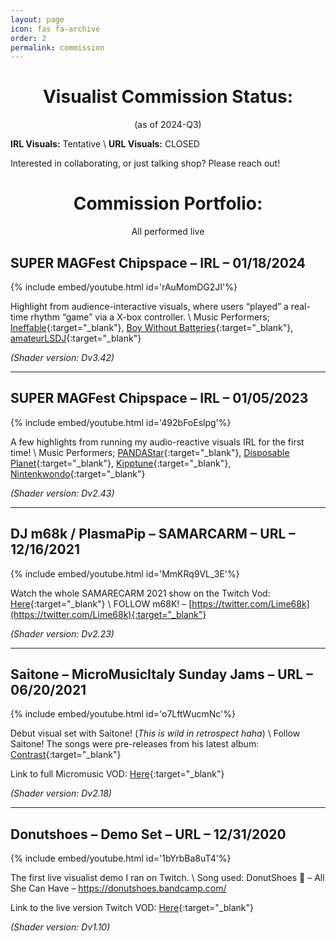 ```yaml
---
layout: page
icon: fas fa-archive
order: 2
permalink: commission
---
```


<h1 style="text-align: center;">Visualist Commission Status:</h1>
<p style="text-align: center;">(as of 2024-Q3)</p>

**IRL Visuals:** Tentative \\
**URL Visuals:** CLOSED

Interested in collaborating, or just talking shop? Please reach out!

<h1 style="text-align: center;">Commission Portfolio:</h1>
<p style="text-align: center;">All performed live</p>

## SUPER MAGFest Chipspace – IRL – 01/18/2024

{% include embed/youtube.html id='rAuMomDG2JI'%}

Highlight from audience-interactive visuals, where users “played” a real-time rhythm “game” via a X-box controller. \\
Music Performers; [Ineffable](https://ineffable---sounds.tumblr.com/){:target="_blank"}, [Boy Without Batteries](https://boywithoutbatteries.bandcamp.com/){:target="_blank"}, [amateurLSDJ](https://amateurlsdj.bandcamp.com/music){:target="_blank"}

*(Shader version: Dv3.42)*

---

## SUPER MAGFest Chipspace – IRL – 01/05/2023

{% include embed/youtube.html id='492bFoEslpg'%}

A few highlights from running my audio-reactive visuals IRL for the first time! \\
Music Performers; [PANDAStar](https://pandastar.bandcamp.com/){:target="_blank"}, [Disposable Planet](https://disposableplanet.bandcamp.com/){:target="_blank"}, [Kipptune](https://kipptune.bandcamp.com/){:target="_blank"}, [Nintenkwondo](https://nintenkwondo.bandcamp.com/){:target="_blank"}

*(Shader version: Dv2.43)*

---

## DJ m68k / PlasmaPip – SAMARCARM – URL – 12/16/2021

{% include embed/youtube.html id='MmKRq9VL_3E'%}

Watch the whole SAMARECARM 2021 show on the Twitch Vod:
[Here](https://www.twitch.tv/collections/hgklbVWiwRbXVg){:target="_blank"} \\
FOLLOW m68K! – [https://twitter.com/Lime68k](https://twitter.com/Lime68k){:target="_blank"}

*(Shader version: Dv2.23)*

---

## Saitone – MicroMusicItaly Sunday Jams – URL – 06/20/2021

{% include embed/youtube.html id='o7LftWucmNc'%}

Debut visual set with Saitone! (*This is wild in retrospect haha*) \\
Follow Saitone! The songs were pre-releases from his latest album: [Contrast](https://saitone.bandcamp.com/album/contrast){:target="_blank"}

Link to full Micromusic VOD: [Here](https://www.youtube.com/watch?v=gAeMlePovQ4){:target="_blank"}

*(Shader version: Dv2.18)*

---

## Donutshoes – Demo Set – URL – 12/31/2020

{% include embed/youtube.html id='1bYrbBa8uT4'%}

The first live visualist demo I ran on Twitch. \\
Song used: DonutShoes 🍩 – All She Can Have – https://donutshoes.bandcamp.com/

Link to the live version Twitch VOD: [Here](https://twitch.tv/videos/851073696){:target="_blank"}

*(Shader version: Dv1.10)*